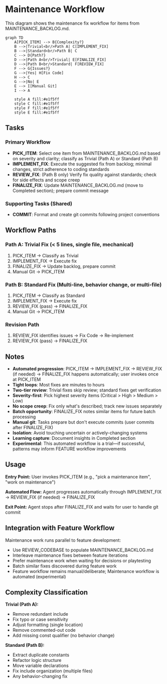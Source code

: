 # Maintenance Workflow

This diagram shows the maintenance fix workflow for items from MAINTENANCE_BACKLOG.md.

```mermaid
graph TD
    A[PICK_ITEM] --> B{Complexity?}
    B -->|Trivial<br/>Path A| C[IMPLEMENT_FIX]
    B -->|Standard<br/>Path B| C
    C --> D{Path?}
    D -->|Path A<br/>Trivial| E[FINALIZE_FIX]
    D -->|Path B<br/>Standard| F[REVIEW_FIX]
    F --> G{Issues?}
    G -->|Yes| H[Fix Code]
    H --> C
    G -->|No| E
    E --> I[Manual Git]
    I --> A

    style A fill:#e1f5ff
    style C fill:#e1f5ff
    style F fill:#e1f5ff
    style E fill:#e1f5ff
```

## Tasks

### Primary Workflow
- **PICK_ITEM**: Select one item from MAINTENANCE_BACKLOG.md based on severity and clarity; classify as Trivial (Path A) or Standard (Path B)
- **IMPLEMENT_FIX**: Execute the suggested fix from backlog; minimal changes, strict adherence to coding standards
- **REVIEW_FIX**: (Path B only) Verify fix quality against standards; check for side effects and scope creep
- **FINALIZE_FIX**: Update MAINTENANCE_BACKLOG.md (move to Completed section); prepare commit message

### Supporting Tasks (Shared)
- **COMMIT**: Format and create git commits following project conventions

## Workflow Paths

### Path A: Trivial Fix (< 5 lines, single file, mechanical)
1. PICK_ITEM → Classify as Trivial
2. IMPLEMENT_FIX → Execute fix
3. FINALIZE_FIX → Update backlog, prepare commit
4. Manual Git → PICK_ITEM

### Path B: Standard Fix (Multi-line, behavior change, or multi-file)
1. PICK_ITEM → Classify as Standard
2. IMPLEMENT_FIX → Execute fix
3. REVIEW_FIX (pass) → FINALIZE_FIX
4. Manual Git → PICK_ITEM

### Revision Path
1. REVIEW_FIX identifies issues → Fix Code → Re-implement
2. REVIEW_FIX (pass) → FINALIZE_FIX

## Notes

- **Automated progression**: PICK_ITEM → IMPLEMENT_FIX → REVIEW_FIX (if needed) → FINALIZE_FIX happens automatically; user invokes once at PICK_ITEM
- **Tight loops**: Most fixes are minutes to hours
- **Two-tier review**: Trivial fixes skip review; standard fixes get verification
- **Severity-first**: Pick highest severity items (Critical > High > Medium > Low)
- **No scope creep**: Fix only what's described; track new issues separately
- **Batch opportunity**: FINALIZE_FIX notes similar items for future batch processing
- **Manual git**: Tasks prepare but don't execute commits (user commits after FINALIZE_FIX)
- **Isolation**: Avoid touching uncertain or actively-changing systems
- **Learning capture**: Document insights in Completed section
- **Experimental**: This automated workflow is a trial—if successful, patterns may inform FEATURE workflow improvements

## Usage

**Entry Point:** User invokes PICK_ITEM (e.g., "pick a maintenance item", "work on maintenance")

**Automated Flow:** Agent progresses automatically through IMPLEMENT_FIX → REVIEW_FIX (if needed) → FINALIZE_FIX

**Exit Point:** Agent stops after FINALIZE_FIX and waits for user to handle git commit

## Integration with Feature Workflow

Maintenance work runs parallel to feature development:
- Use REVIEW_CODEBASE to populate MAINTENANCE_BACKLOG.md
- Interleave maintenance fixes between feature iterations
- Prefer maintenance work when waiting for decisions or playtesting
- Batch similar fixes discovered during feature work
- Feature workflow remains manual/deliberate; Maintenance workflow is automated (experimental)

## Complexity Classification

**Trivial (Path A):**
- Remove redundant include
- Fix typo or case sensitivity
- Adjust formatting (single location)
- Remove commented-out code
- Add missing const qualifier (no behavior change)

**Standard (Path B):**
- Extract duplicate constants
- Refactor logic structure
- Move variable declarations
- Fix include organization (multiple files)
- Any behavior-changing fix

